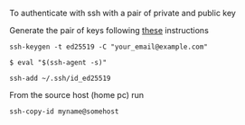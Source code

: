 To authenticate with ssh with a pair of private and public key

Generate the pair of keys following [these](https://docs.github.com/en/authentication/connecting-to-github-with-ssh/generating-a-new-ssh-key-and-adding-it-to-the-ssh-agent) instructions

`ssh-keygen -t ed25519 -C "your_email@example.com"`

`$ eval "$(ssh-agent -s)"`

`ssh-add ~/.ssh/id_ed25519`

From the source host (home pc) run

`ssh-copy-id myname@somehost`


